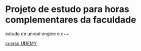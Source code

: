 # Projeto de estudo para horas complementares da faculdade

estudo de unreal engine e c++

[cusrso UDEMY](https://www.udemy.com/course/unreal-engine-5-advanced-action-rpg/)